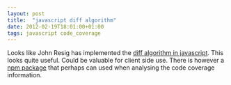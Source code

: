 ```yaml
---
layout: post
title:  "javascript diff algorithm"
date: 2012-02-19T18:01:00+01:00
tags: javascript code_coverage 
---
```


Looks like John Resig has implemented the <a href="http://ejohn.org/projects/javascript-diff-algorithm/">diff algorithm in javascript</a>. This looks quite useful. Could be valuable for client side use. There is however a <a href="https://github.com/kpdecker/jsdiff">npm package</a> that perhaps can used when analysing the code coverage information.
<div style="clear: both;"></div>
